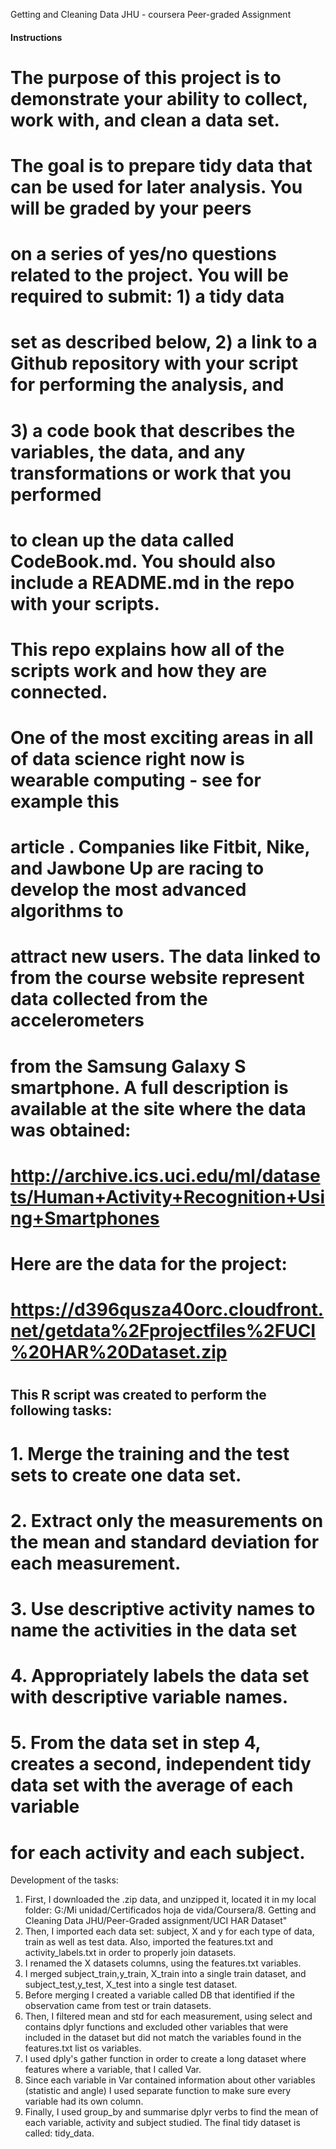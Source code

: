 Getting and Cleaning Data JHU - coursera
Peer-graded Assignment

#### Instructions ####
# The purpose of this project is to demonstrate your ability to collect, work with, and clean a data set. 
# The goal is to prepare tidy data that can be used for later analysis. You will be graded by your peers 
# on a series of yes/no questions related to the project. You will be required to submit: 1) a tidy data 
# set as described below, 2) a link to a Github repository with your script for performing the analysis, and 
# 3) a code book that describes the variables, the data, and any transformations or work that you performed 
# to clean up the data called CodeBook.md. You should also include a README.md in the repo with your scripts. 
# This repo explains how all of the scripts work and how they are connected.
# 
# One of the most exciting areas in all of data science right now is wearable computing - see for example this
# article . Companies like Fitbit, Nike, and Jawbone Up are racing to develop the most advanced algorithms to
# attract new users. The data linked to from the course website represent data collected from the accelerometers 
# from the Samsung Galaxy S smartphone. A full description is available at the site where the data was obtained:
#   
#   http://archive.ics.uci.edu/ml/datasets/Human+Activity+Recognition+Using+Smartphones
# 
# Here are the data for the project:
#   
#   https://d396qusza40orc.cloudfront.net/getdata%2Fprojectfiles%2FUCI%20HAR%20Dataset.zip
# 
## This R script was created to perform the following tasks:

# 1. Merge the training and the test sets to create one data set.
# 2. Extract only the measurements on the mean and standard deviation for each measurement.
# 3. Use descriptive activity names to name the activities in the data set
# 4. Appropriately labels the data set with descriptive variable names.
# 5. From the data set in step 4, creates a second, independent tidy data set with the average of each variable
# for each activity and each subject.


Development of the tasks:
1. First, I downloaded the .zip data, and unzipped it, located it in my local folder: G:/Mi unidad/Certificados hoja de vida/Coursera/8. Getting and Cleaning Data JHU/Peer-Graded assignment/UCI HAR Dataset"
2. Then, I imported each data set: subject, X and y for each type of data, train as well as test data. Also, imported the features.txt and activity_labels.txt in order to properly join datasets.
3. I renamed the X datasets columns, using the features.txt variables.
4. I merged subject_train,y_train, X_train into a single train dataset, and subject_test,y_test, X_test into a single test dataset.
5. Before merging I created a variable called DB that identified if the observation came from test or train datasets.
6. Then, I filtered mean and std for each measurement, using select and contains dplyr functions and excluded other variables that were included in the dataset but did not match the variables found in the features.txt list os variables. 
7. I used dply's gather function in order to create a long dataset where features where a variable, that I called Var.
8. Since each variable in Var contained information about other variables (statistic and angle) I used separate function to make sure every variable had its own column.
9. Finally, I used group_by and summarise dplyr verbs to find the mean of each variable, activity and subject studied. The final tidy dataset is called: tidy_data.

